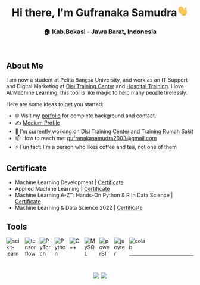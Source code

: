<div align="center">
  <h1>Hi there, I'm Gufranaka Samudra<img src="https://github.com/ABSphreak/ABSphreak/blob/master/gifs/Hi.gif" width="30px" height="30px"><br/></h1>
 <h3>🏠 Kab.Bekasi - Jawa Barat, Indonesia</h3>
</div>

<br/>

## About Me
I am now a student at Pelita Bangsa University, and work as an IT Support and Digital Marketing at [Disi Training Center](https://disitrainingcenter.com/) and [Hospital Training](https://trainingrumahsakit.co.id/ ). I love AI/Machine Learning, this tool is like magic to help many people tirelessly.

Here are some ideas to get you started:
- 🌐 Visit my [porfolio](https://github.com/AgufSamudra) for complete background and contact.
- ✍️ [Medium Profile](https://medium.com/@agufsamudra)
- 🔭 I’m currently working on [Disi Training Center](https://disitrainingcenter.com/) and [Training Rumah Sakit](https://trainingrumahsakit.co.id/)
- 📫 How to reach me: gufranakasamudra2003@gmail.com
- ⚡ Fun fact: I'm a person who likes coffee and tea, not one of them

## Certificate
* Machine Learning Development | [Certificate](https://www.dicoding.com/certificates/EYX47499OXDL)
* Applied Machine Learning | [Certificate](https://www.dicoding.com/certificates/81P22E9R8POY)
* Machine Learning A-Z™: Hands-On Python & R In Data Science | [Certificate](https://www.udemy.com/certificate/UC-85845751-8c92-4791-a272-ac3f520a0d5a/)
* Machine Learning & Data Science 2022 | [Certificate](https://www.udemy.com/certificate/UC-ada1984f-78dc-411a-946c-cd9b29660f7b/)

## Tools
<img align="left" alt="scikit-learn" width="40px" src="https://upload.wikimedia.org/wikipedia/commons/0/05/Scikit_learn_logo_small.svg" style="padding-right:10px;" />
<img align="left" alt="tensorflow" width="30px" src="https://upload.wikimedia.org/wikipedia/commons/2/2d/Tensorflow_logo.svg" style="padding-right:10px;" />
<img align="left" alt="PyTorch" width="30px" src="https://upload.wikimedia.org/wikipedia/commons/1/10/PyTorch_logo_icon.svg" style="padding-right:10px;" />
<img align="left" alt="Python" width="30px" src="https://upload.wikimedia.org/wikipedia/commons/thumb/c/c3/Python-logo-notext.svg/110px-Python-logo-notext.svg.png?20100317150552" style="padding-right:10px;" />
<img align="left" alt="C++" width="30px" src="https://upload.wikimedia.org/wikipedia/commons/1/18/ISO_C%2B%2B_Logo.svg" style="padding-right:10px;" />
<img align="left" alt="MySQL" width="30px" src="https://cdn.jsdelivr.net/gh/devicons/devicon/icons/mysql/mysql-original.svg" style="padding-right:10px;" />
<img align="left" alt="powerBI" width="30px" src="https://upload.wikimedia.org/wikipedia/commons/c/cf/New_Power_BI_Logo.svg" style="padding-right:10px;" />
<img align="left" alt="juoyter" width="30px" src="https://upload.wikimedia.org/wikipedia/commons/3/38/Jupyter_logo.svg" style="padding-right:10px;" />
<img align="left" alt="colab" width="50px" src="https://upload.wikimedia.org/wikipedia/commons/d/d0/Google_Colaboratory_SVG_Logo.svg" style="padding-right:10px;" />

<br/>
<br/>

---

<br/>
<p align = "center">
  <img src = "https://github-readme-stats.vercel.app/api?username=AgufSamudra&show_icons=true&theme=bear" width = 400>
  <img src = "https://github-readme-streak-stats.herokuapp.com?user=AgufSamudra&theme=dark&hide_border=true" width = 400>
</p> 
